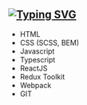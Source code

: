 <a href="https://git.io/typing-svg"><img src="https://readme-typing-svg.herokuapp.com?font=Roboto&pause=1000&color=F7F2F1&width=435&lines=My+technology+stack+%3A" alt="Typing SVG" /></a>
---
* HTML
* CSS (SCSS, BEM)
* Javascript
* Typescript
* ReactJS
* Redux Toolkit
* Webpack
* GIT

<!--
**evgeniy-kachan/evgeniy-kachan** is a ✨ _special_ ✨ repository because its `README.md` (this file) appears on your GitHub profile.

Here are some ideas to get you started:

- 🔭 I’m currently working on ...
- 🌱 I’m currently learning ...
- 👯 I’m looking to collaborate on ...
- 🤔 I’m looking for help with ...
- 💬 Ask me about ...
- 📫 How to reach me: ...
- 😄 Pronouns: ...
- ⚡ Fun fact: ...
-->
